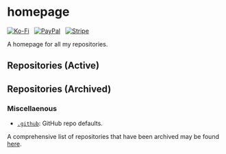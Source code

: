 # homepage

[![Ko-Fi](https://srv-cdn.himpfen.io/badges/kofi/kofi-flat.svg)](https://ko-fi.com/brandonhimpfen) &nbsp; [![PayPal](https://srv-cdn.himpfen.io/badges/paypal/paypal-flat.svg)](https://paypal.me/brandonhimpfen) &nbsp; [![Stripe](https://srv-cdn.himpfen.io/badges/stripe/stripe-flat.svg)](https://donate.stripe.com/cN2eYF2Ka2GwfgQ3cd)

A homepage for all my repositories.

## Repositories (Active)

## Repositories (Archived)

### Miscellaenous

- [`.github`](https://github.com/brandonhimpfen/.github): GitHub repo defaults.

A comprehensive list of repositories that have been archived may be found [here](https://github.com/brandonhimpfen?tab=repositories&q=&type=archived).
